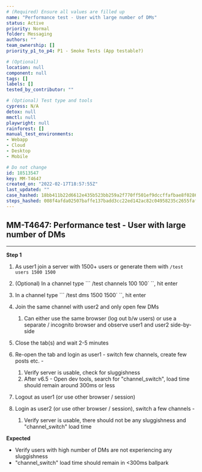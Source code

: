 ```yaml
---
# (Required) Ensure all values are filled up
name: "Performance test - User with large number of DMs"
status: Active
priority: Normal
folder: Messaging
authors: ""
team_ownership: []
priority_p1_to_p4: P1 - Smoke Tests (App testable?)

# (Optional)
location: null
component: null
tags: []
labels: []
tested_by_contributor: ""

# (Optional) Test type and tools
cypress: N/A
detox: null
mmctl: null
playwright: null
rainforest: []
manual_test_environments: 
- Webapp
- Cloud
- Desktop
- Mobile

# Do not change
id: 18513547
key: MM-T4647
created_on: "2022-02-17T18:57:55Z"
last_updated: ""
case_hashed: 18bb411b22d6612e435b523bb259a2f770ff501ef9dccffafbae8f0286f8dd2c82a8e24a0770df0073649aa3fbf63b1d
steps_hashed: 008f4afda02507baffe137badd3cc22ed142ac82c04958235c2655faffc08cc17812b1a6618da62484b7155a7a1b9671
---
```


<!-- (Auto-generated) Based on frontmatter's "key" and "name" -->

## MM-T4647: Performance test - User with large number of DMs

---

**Step 1**

1. As user1 join a server with 1500+ users or generate them with `/test users 1500 1500`

2. (Optional) In a channel type \`\`\` /test channels 100 100\` \`\`, hit enter

3. In a channel type \`\`\` /test dms 1500 1500\` \`\`, hit enter

4. Join the same channel with user2 and only open few DMs

   1. Can either use the same browser (log out b/w users) or use a separate / incognito browser and observe user1 and user2 side-by-side

5. Close the tab(s) and wait 2-5 minutes

6. Re-open the tab and login as user1 - switch few channels, create few posts etc. -

   1. Verify server is usable, check for sluggishness
   2. After v6.5 - Open dev tools, search for "channel\_switch", load time should remain around 300ms or less

7. Logout as user1 (or use other browser / session)

8. Login as user2 (or use other browser / session), switch a few channels -

   1. Verify server is usable, there should not be any sluggishness and "channel\_switch" load time

**Expected**

- Verify users with high number of DMs are not experiencing any sluggishness
- "channel\_switch" load time should remain in <300ms ballpark
